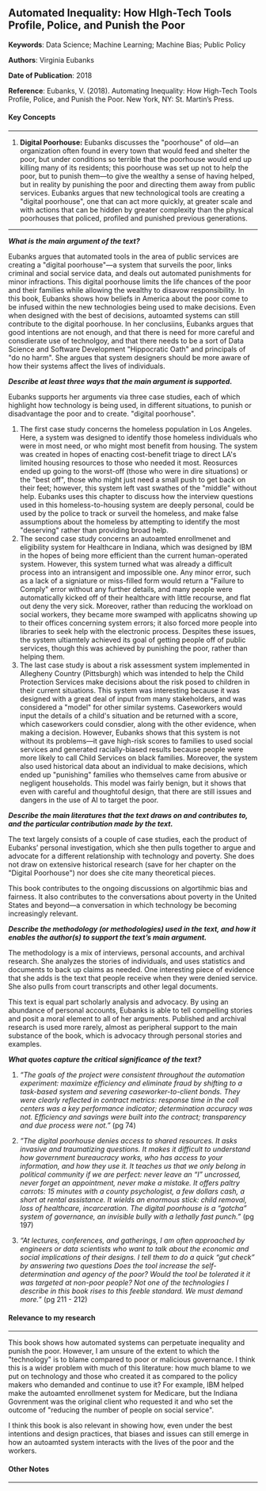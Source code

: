 ## Automated Inequality: How HIgh-Tech Tools Profile, Police, and Punish the Poor

**Keywords**:  Data Science; Machine Learning; Machine Bias; Public Policy

**Authors**: Virginia Eubanks

**Date of Publication**: 2018

**Reference**: Eubanks, V. (2018). Automating Inequality: How High-Tech Tools Profile, Police, and Punish the Poor. New York, NY: St. Martin’s Press.


#### Key Concepts
----

1. **Digital Poorhouse:** Eubanks discusses the "poorhouse" of old—an organization often found in every town that would feed and shelter the poor, but under conditions so terrible that the poorhouse would end up killing many of its residents; this poorhouse was set up not to help the poor, but to punish them—to give the wealthy a sense of having helped, but in reality by punishing the poor and directing them away from public services. Eubanks argues that new technological tools are creating a "digital poorhouse", one that can act more quickly, at greater scale and with actions that can be hidden by greater complexity than the physical poorhouses that policed, profiled and punished previous generations. 

----


***What is the main argument of the text?***

Eubanks argues that automated tools in the area of public services are creating a "digital poorhouse"—a system that surveils the poor, links criminal and social service data, and deals out automated punishments for minor infractions. This digital poorhouse limits the life chances of the poor and their families while allowing the wealthy to disavow responsibility. In this book, Eubanks shows how beliefs in America about the poor come to be infused within the new technologies being used to make decisions. Even when designed with the best of decisions, autoamted systems can still contribute to the digital poorhouse. In her conclusiins, Eubanks argues that good intentions are not enough, and that there is need for more careful and consdierate use of technolgoy, and that there needs to be a sort of Data Science and Software Development "Hippocratic Oath" and principals of "do no harm". She argues that system designers should be more aware of how their systems affect the lives of individuals.

***Describe at least three ways that the main argument is supported.***

Eubanks supports her arguments via three case studies, each of which highlight how technology is being used, in different situations, to punish or disadvantage the poor and to create. "digital poorhouse".

1. The first case study concerns the homeless population in Los Angeles. Here, a system was designed to identify those homeless individuals who were in most need, or who might most benefit from housing. The system was created in hopes of enacting cost-benefit triage to direct LA's limited housing resources to those who needed it most. Reosurces ended up going to the worst-off (those who were in dire situations) or the "best off", those who might just need a small push to get back on their feet; however, this system left vast swathes of the "middle" without help. Eubanks uses this chapter to discuss how the interview questions used in this homeless-to-housing system are deeply personal, could be used by the police to track or surveil the homeless, and make false assumptions about the homeless by attempting to identify the most "deserving" rather than providing broad help. 
2. The second case study concerns an autoamted enrollmenet and eligibility system for Healthcare in Indiana, which was designed by IBM in the hopes of being more efficient than the current human-operated system. However, this system turned what was already a difficult process into an intransigent and impossible one. Any minor error, such as a lack of a signiature or miss-filled form would return a "Failure to Comply" error without any further details, and many people were automatically kicked off of their healthcare with little recourse, and flat out deny the very sick. Moreover, rather than reducing the workload on social workers, they became more swamped with applicatns showing up to their offices concerning system errors; it also forced more people into libraries to seek help with the electronic process. Despites these issues, the system ultiamtely achieved its goal of getting people off of public services, though this was achieved by punishing the poor, rather than helping them.
3. The last case study is about a risk assessment system implemented in Allegheny Country (Pittsburgh) which was intended to help the Child Protection Services make decisions about the risk posed to children in their current situations. This system was interesting because it was designed with a great deal of input from many stakeholders, and was considered a "model" for other similar systems. Caseworkers would input the details of a child's situation and be returned with a score, which caseworkers could consdier, along with the other evidence, when making a decision. However, Eubanks shows that this system is not without its problems—it gave high-risk scores to families to used social services and generated racially-biased results because people were more likely to call Child Services on black families. Moreover, the system also used historical data about an individual to make decisions, which ended up "punishing" families who themselves came from abusive or negligent households. This model was fairly benign, but it shows that even with careful and thoughtoful design, that there are still issues and dangers in the use of AI to target the poor. 

***Describe the main literatures that the text draws on and contributes to, and the particular contribution made by the text.***

The text largely consists of a couple of case studies, each the product of Eubanks’ personal investigation, which she then pulls together to argue and advocate for a different relationship with technology and poverty. She does not draw on extensive historical research (save for her chapter on the "Digital Poorhouse") nor does she cite many theoretical pieces. 

This book contributes to the ongoing discussions on algortihmic bias and fairness. It also contributes to the conversations about poverty in the United States and beyond—a conversation in which technology be becoming increasingly relevant. 


***Describe the methodology (or methodologies) used in the text, and how it enables the author(s) to support the text’s main argument.***

The methodology is a mix of interviews, personal accounts, and archival research. She analyzes the stories of individuals, and uses statistics and documents to back up claims as needed. One interesting piece of evidence that she adds is the text that people receive when they were denied service. She also pulls from court transcripts and other legal documents.


This text is equal part scholarly analysis and advocacy. By using an abundance of personal accounts, Eubanks is able to tell compelling stories and posit a moral element to all of her arguments. Published and archival research is used more rarely, almost as peripheral support to the main substance of the book, which is advocacy through personal stories and examples. 

***What quotes capture the critical significance of the text?***

1. *“The goals of the project were consistent throughout the automation experiment: maximize efficiency and eliminate fraud by shifting to a task-based system and severing caseworker-to-client bonds. They were clearly reflected in contract metrics: response time in the coll centers was a key performance indicator; determination accuracy was not. Efficiency and savings were built into the contract; transparency and due process were not.”* (pg 74)

2. *“The digital poorhouse denies access to shared resources. It asks invasive and traumatizing questions. It makes it difficult to understand how government bureaucracy works, who has access to your information, and how they use it. It teaches us that we only belong in political community if we are perfect: never leave an “I” uncrossed, never forget an appointment, never make a mistake. It offers paltry carrots: 15 minutes with a county psychologist, a few dollars cash, a short at rental assistance. It wields an enormous stick: child removal, loss of healthcare, incarceration. The digital poorhouse is a “gotcha” system of governance, an invisible bully with a lethally fast punch.”* (pg 197)

3. *“At lectures, conferences, and gatherings, I am often approached by engineers or data scientists who want to talk about the economic and social implications of their designs. I tell them to do a quick “gut check” by answering two questions
Does the tool increase the self-determination and agency of the poor?
Would the tool be tolerated it it was targeted at non-poor people?
Not one of the technologies I describe in this book rises to this feeble standard. We must demand more.”* (pg 211 - 212)


#### Relevance to my research
----

This book shows how automated systems can perpetuate inequality and punish the poor. However, I am unsure of the extent to which the "technology" is to blame compared to poor or malicious governance. I think this is a wider problem with much of this literature: how much blame to we put on technology and those who created it as compared to the policy makers who demanded and continue to use it? For example, IBM helped make the autoamted enrollmenet system for Medicare, but the Indiana Govrenment was the original client who requested it and who set the outcome of "reducing the number of people on social service". 

I think this book is also relevant in showing how, even under the best intentions and design practices, that biases and issues can still emerge in how an autoamted system interacts with the lives of the poor and the workers. 

#### Other Notes
----



